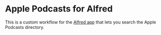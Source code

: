# Apple Podcasts for Alfred

This is a custom workflow for the [Alfred app](https://www.alfredapp.com/) that lets you search the Apple Podcasts directory.